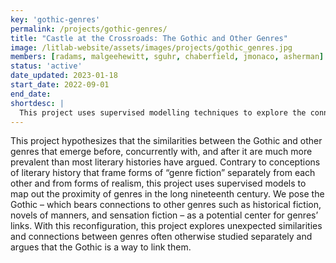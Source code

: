 ```yaml
---
key: 'gothic-genres'
permalink: /projects/gothic-genres/
title: "Castle at the Crossroads: The Gothic and Other Genres"
image: /litlab-website/assets/images/projects/gothic_genres.jpg
members: [radams, malgeehewitt, sguhr, chaberfield, jmonaco, asherman]
status: 'active'
date_updated: 2023-01-18
start_date: 2022-09-01
end_date:
shortdesc: |
  This project uses supervised modelling techniques to explore the connections of the gothic novel to contemporaneous modes of literary realism.
---
```


This project hypothesizes that the similarities between the Gothic and other genres that emerge before, concurrently with, and after it are much more prevalent than most literary histories have argued. Contrary to conceptions of literary history that frame forms of “genre fiction” separately from each other and from forms of realism, this project uses supervised models to map out the proximity of genres in the long nineteenth century. We pose the Gothic – which bears connections to other genres such as historical fiction, novels of manners, and sensation fiction – as a potential center for genres’ links. With this reconfiguration, this project explores unexpected similarities and connections between genres often otherwise studied separately and argues that the Gothic is a way to link them.